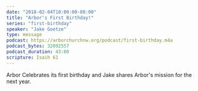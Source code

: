 ```yaml
---
date: "2018-02-04T10:00:00-08:00"
title: "Arbor's First Birthday!"
series: "first-birthday"
speaker: "Jake Goetze"
type: message
podcast: https://arborchurchnw.org/podcast/first-birthday.m4a
podcast_bytes: 32092557
podcast_duration: 43:00
scripture: Isaih 61
---
```

Arbor Celebrates its first birthday and Jake shares Arbor's mission for the next year.

